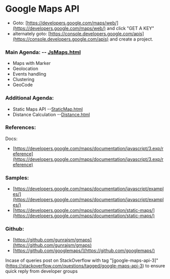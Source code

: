 # Google Maps API
- Goto: [https://developers.google.com/maps/web/](https://developers.google.com/maps/web/) and click "GET A KEY"
- alternately goto: [https://console.developers.google.com/apis](https://console.developers.google.com/apis) and create a project.

### Main Agenda: -- [JsMaps.html](https://gunrajsm.github.io/gmaps/JsMaps.html)
* Maps with Marker
* Geolocation
* Events handling
* Clustering
* GeoCode


### Additional Agenda:
* Static Maps API --[StaticMap.html](https://gunrajsm.github.io/gmaps/StaticMap.html)
* Distance Calculation --[Distance.html](https://gunrajsm.github.io/gmaps/Distance.html)

### References:
Docs:
- [https://developers.google.com/maps/documentation/javascript/3.exp/reference](https://developers.google.com/maps/documentation/javascript/3.exp/reference)

### Samples:
- [https://developers.google.com/maps/documentation/javascript/examples/](https://developers.google.com/maps/documentation/javascript/examples/)
- [https://developers.google.com/maps/documentation/static-maps/](https://developers.google.com/maps/documentation/static-maps/)

### Github:
- [https://github.com/gunrajsm/gmaps](https://github.com/gunrajsm/gmaps)
- [https://github.com/googlemaps/](https://github.com/googlemaps/)


    
Incase of queries post on StackOverflow with tag "[google-maps-api-3]"(https://stackoverflow.com/questions/tagged/google-maps-api-3) to ensure quick reply from developer groups
